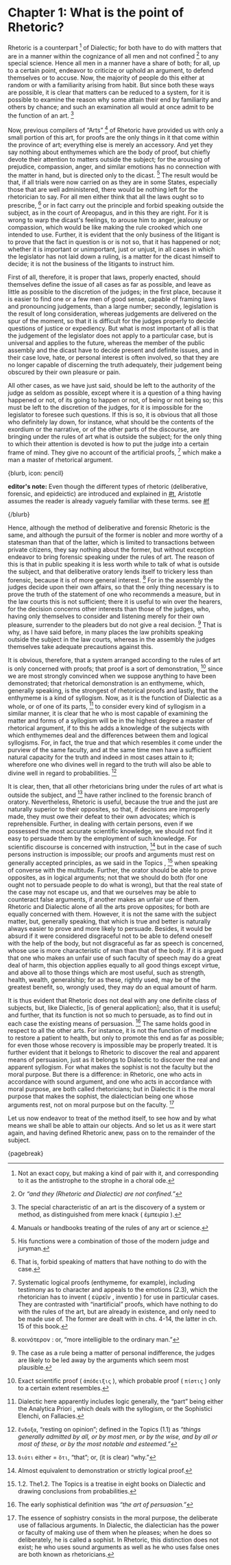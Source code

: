 # Chapter 1: What is the point of Rhetoric?

Rhetoric is a counterpart [^^0_1] of Dialectic; for both have to do with matters that are in a manner within the cognizance of all men and not
confined [^^0_2] to any special science. Hence all men in a manner have a share of both; for all, up to a certain point, endeavor to criticize or
uphold an argument, to defend themselves or to accuse. Now, the majority of people do this either at random or with a familiarity arising from
habit. But since both these ways are possible, it is clear that matters can be reduced to a system, for it is possible to examine the reason why
some attain their end by familiarity and others by chance; and such an examination all would at once admit to be the function of an art. [^^0_3]

Now, previous compilers of “Arts” [^^0_4] of Rhetoric have provided us with only a small portion of this art, for proofs are the only things in it
that come within the province of art; everything else is merely an accessory. And yet they say nothing about enthymemes which are the body of proof,
but chiefly devote their attention to matters outside the subject; for the arousing of prejudice, compassion, anger, and similar emotions has no
connection with the matter in hand, but is directed only to the dicast. [^^0_5] The result would be that, if all trials were now carried on as they
are in some States, especially those that are well administered, there would be nothing left for the rhetorician to say. For all men either think
that all the laws ought so to prescribe, [^^0_6] or in fact carry out the principle and forbid speaking outside the subject, as in the court of
Areopagus, and in this they are right. For it is wrong to warp the dicast's feelings, to arouse him to anger, jealousy or compassion, which would be
like making the rule crooked which one intended to use. Further, it is evident that the only business of the litigant is to prove that the fact in
question is or is not so, that it has happened or not; whether it is important or unimportant, just or unjust, in all cases in which the legislator
has not laid down a ruling, is a matter for the dicast himself to decide; it is not the business of the litigants to instruct him.

First of all, therefore, it is proper that laws, properly enacted, should themselves define the issue of all cases as far as possible, and leave as
little as possible to the discretion of the judges; in the first place, because it is easier to find one or a few men of good sense, capable of
framing laws and pronouncing judgements, than a large number; secondly, legislation is the result of long consideration, whereas judgements are
delivered on the spur of the moment, so that it is difficult for the judges properly to decide questions of justice or expediency. But what is most
important of all is that the judgement of the legislator does not apply to a particular case, but is universal and applies to the future, whereas
the member of the public assembly and the dicast have to decide present and definite issues, and in their case love, hate, or personal interest is
often involved, so that they are no longer capable of discerning the truth adequately, their judgement being obscured by their own pleasure or pain.

All other cases, as we have just said, should be left to the authority of the judge as seldom as possible, except where it is a question of a thing
having happened or not, of its going to happen or not, of being or not being so; this must be left to the discretion of the judges, for it is
impossible for the legislator to foresee such questions. If this is so, it is obvious that all those who definitely lay down, for instance, what
should be the contents of the exordium or the narrative, or of the other parts of the discourse, are bringing under the rules of art what is outside
the subject; for the only thing to which their attention is devoted is how to put the judge into a certain frame of mind. They give no account of
the artificial proofs, [^^0_7] which make a man a master of rhetorical argument.

{blurb, icon: pencil}

**editor's note:** Even though the different types of rhetoric (deliberative, forensic, and epideictic) are introduced and explained in 
[#t](#types-of-rhetoric), Aristotle assumes the reader is already vaguely familiar with these terms.
see [#f](#book-one-glossary)

{/blurb}

Hence, although the method of deliberative and forensic Rhetoric is the same, and although the pursuit of the former is nobler and more worthy of a
statesman than that of the latter, which is limited to transactions between private citizens, they say nothing about the former, but without
exception endeavor to bring forensic speaking under the rules of art. The reason of this is that in public speaking it is less worth while to talk
of what is outside the subject, and that deliberative oratory lends itself to trickery less than forensic, because it is of more general
interest. [^^0_8] For in the assembly the judges decide upon their own affairs, so that the only thing necessary is to prove the truth of the
statement of one who recommends a measure, but in the law courts this is not sufficient; there it is useful to win over the hearers, for the
decision concerns other interests than those of the judges, who, having only themselves to consider and listening merely for their own pleasure,
surrender to the pleaders but do not give a real decision. [^^0_9] That is why, as I have said before, in many places the law prohibits speaking
outside the subject in the law courts, whereas in the assembly the judges themselves take adequate precautions against this.

It is obvious, therefore, that a system arranged according to the rules of art is only concerned with proofs; that proof is a sort of
demonstration, [^^0_10] since we are most strongly convinced when we suppose anything to have been demonstrated; that rhetorical demonstration is an
enthymeme, which, generally speaking, is the strongest of rhetorical proofs and lastly, that the enthymeme is a kind of syllogism. Now, as it is the
function of Dialectic as a whole, or of one of its parts, [^^0_11] to consider every kind of syllogism in a similar manner, it is clear that he who
is most capable of examining the matter and forms of a syllogism will be in the highest degree a master of rhetorical argument, if to this he adds a
knowledge of the subjects with which enthymemes deal and the differences between them and logical syllogisms. For, in fact, the true and that which
resembles it come under the purview of the same faculty, and at the same time men have a sufficient natural capacity for the truth and indeed in
most cases attain to it; wherefore one who divines well in regard to the truth will also be able to divine well in regard to probabilities. [^^0_12]

It is clear, then, that all other rhetoricians bring under the rules of art what is outside the subject, and [^^0_13] have
rather inclined to the forensic branch of oratory. Nevertheless, Rhetoric is useful, because the true and the just are naturally superior to their
opposites, so that, if decisions are improperly made, they must owe their defeat to their own advocates; which is reprehensible. Further, in dealing
with certain persons, even if we possessed the most accurate scientific knowledge, we should not find it easy to persuade them by the employment of
such knowledge. For scientific discourse is concerned with instruction, [^^0_14] but in the case of such persons instruction is impossible; our
proofs and arguments must rest on generally accepted principles, as we said in the Topics , [^^0_15] when speaking of converse with the multitude.
Further, the orator should be able to prove opposites, as in logical arguments; not that we should do both (for one ought not to persuade people to
do what is wrong), but that the real state of the case may not escape us, and that we ourselves may be able to counteract false arguments, if
another makes an unfair use of them. Rhetoric and Dialectic alone of all the arts prove opposites; for both are equally concerned with them.
However, it is not the same with the subject matter, but, generally speaking, that which is true and better is naturally always easier to prove and
more likely to persuade. Besides, it would be absurd if it were considered disgraceful not to be able to defend oneself with the help of the body,
but not disgraceful as far as speech is concerned, whose use is more characteristic of man than that of the body. If it is argued that one who makes
an unfair use of such faculty of speech may do a great deal of harm, this objection applies equally to all good things except virtue, and above all
to those things which are most useful, such as strength, health, wealth, generalship; for as these, rightly used, may be of the greatest benefit,
so, wrongly used, they may do an equal amount of harm.

It is thus evident that Rhetoric does not deal with any one definite class of subjects, but, like Dialectic, [is of general application]; also, that
it is useful; and further, that its function is not so much to persuade, as to find out in each case the existing means of persuasion. [^^0_16] The
same holds good in respect to all the other arts. For instance, it is not the function of medicine to restore a patient to health, but only to
promote this end as far as possible; for even those whose recovery is impossible may be properly treated. It is further evident that it belongs to
Rhetoric to discover the real and apparent means of persuasion, just as it belongs to Dialectic to discover the real and apparent syllogism. For
what makes the sophist is not the faculty but the moral purpose. But there is a difference: in Rhetoric, one who acts in accordance with sound
argument, and one who acts in accordance with moral purpose, are both called rhetoricians; but in Dialectic it is the moral purpose that makes the
sophist, the dialectician being one whose arguments rest, not on moral purpose but on the faculty. [^^0_17]

Let us now endeavor to treat of the method itself, to see how and by what means we shall be able to attain our objects. And so let us as it were
start again, and having defined Rhetoric anew, pass on to the remainder of the subject.

{pagebreak}

[^^0_1]: Not an exact copy, but making a kind of pair with it, and corresponding to it as the antistrophe to the strophe in a choral ode.

[^^0_2]: Or *“and they (Rhetoric and Dialectic) are not confined.”*

[^^0_3]: The special characteristic of an art is the discovery of a system or method, as distinguished from mere knack ( ἐμπειρία ).

[^^0_4]: Manuals or handbooks treating of the rules of any art or science.

[^^0_5]: His functions were a combination of those of the modern judge and juryman.

[^^0_6]: That is, forbid speaking of matters that have nothing to do with the case.

[^^0_7]: Systematic logical proofs (enthymeme, for example), including testimony as to character and appeals to the emotions (2.3), which the rhetorician has to invent ( εὑρεῖν , inventio ) for
use in particular cases. They are contrasted with “inartificial” proofs, which have nothing to do with the rules of the art, but are already in
existence, and only need to be made use of. The former are dealt with in chs. 4-14, the latter in ch. 15 of this book.

[^^0_8]: κοινότερον : or, “more intelligible to the ordinary man.”

[^^0_9]: The case as a rule being a matter of personal indifference, the judges are likely to be led away by the arguments which seem most
plausible.

[^^0_10]: Exact scientific proof ( `ἀπόδειξις` ), which probable proof ( `πίστις` ) only to a certain extent resembles.

[^^0_11]: Dialectic here apparently includes logic generally, the “part” being either the Analytica Priori , which deals with the syllogism, or the
Sophistici Elenchi, on Fallacies.

[^^0_12]: `ἔνδοξα`, “resting on opinion”; defined in the Topics (1.1) as *“things generally admitted by all, or by most men, or by the wise, and by
all or most of these, or by the most notable and esteemed.”*

[^^0_13]: `διότι` either = `ὅτι`, “that”; or, (it is clear) “why.”

[^^0_14]: Almost equivalent to demonstration or strictly logical proof.

[^^0_15]: 1.2. The1.2. The Topics is a treatise in eight books on Dialectic and drawing conclusions from probabilities.

[^^0_16]: The early sophistical definition was *“the art of persuasion.”*

[^^0_17]: The essence of sophistry consists in the moral purpose, the deliberate use of fallacious
arguments. In Dialectic, the dialectician has the power or faculty of making use of them when he pleases; when he does so deliberately, he is called
a sophist. In Rhetoric, this distinction does not exist; he who uses sound arguments as well as he who uses false ones are both known as
rhetoricians. 

